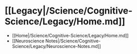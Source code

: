 # [[Legacy|/Science/Cognitive-Science/Legacy/Home.md]]
 * [[Home|/Science/Cognitive-Science/Legacy/Home.md]]
 * [[Neuroscience Notes|/Science/Cognitive-Science/Legacy/Neuroscience-Notes.md]]
